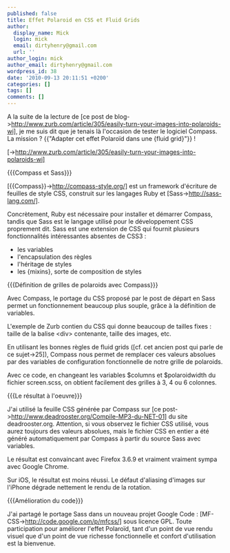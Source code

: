 ```yaml
---
published: false
title: Effet Polaroid en CSS et Fluid Grids
author:
  display_name: Mick
  login: mick
  email: dirtyhenry@gmail.com
  url: ''
author_login: mick
author_email: dirtyhenry@gmail.com
wordpress_id: 38
date: '2010-09-13 20:11:51 +0200'
categories: []
tags: []
comments: []
---
```

A la suite de la lecture de [ce post de blog->http://www.zurb.com/article/305/easily-turn-your-images-into-polaroids-wi], je me suis dit que je tenais là l'occasion de tester le logiciel Compass. La mission ? {{"Adapter cet effet Polaroïd dans une {fluid grid}"}} !

[<img18>->http://www.zurb.com/article/305/easily-turn-your-images-into-polaroids-wi]

{{{Compass et Sass}}}

[{{Compass}}->http://compass-style.org/] est un framework d'écriture de feuilles de style CSS, construit sur les langages Ruby et [Sass->http://sass-lang.com/].

Concrètement, Ruby est nécessaire pour installer et démarrer Compass, tandis que Sass est le langage utilisé pour le développement CSS proprement dit. Sass est une extension de CSS qui fournit plusieurs fonctionnalités intéressantes absentes de CSS3 : 
- les variables
- l'encapsulation des règles
- l'héritage de styles
- les {mixins}, sorte de composition de styles

{{{Définition de grilles de polaroids avec Compass}}}

Avec Compass, le portage du CSS proposé par le post de départ en Sass permet un fonctionnement beaucoup plus souple, grâce à la définition de variables. 

L'exemple de Zurb contien du CSS qui donne beaucoup de tailles fixes : taille de la balise &lt;div&gt; contenante, taille des images, etc.

<img19>

En utilisant les bonnes règles de fluid grids ([cf. cet ancien post qui parle de ce sujet->25]), Compass nous permet de remplacer ces valeurs absolues par des variables de configuration fonctionnelle de notre grille de polaroids.

<img20>

Avec ce code, en changeant les variables $columns et $polaroidwidth du fichier screen.scss, on obtient facilement des grilles à 3, 4 ou 6 colonnes.

<img15>

<img16>

<img17>

{{{Le résultat à l'oeuvre}}}

J'ai utilisé la feuille CSS générée par Compass sur [ce post->http://www.deadrooster.org/Compile-MP3-du-NET-01] du site deadrooster.org. Attention, si vous observez le fichier CSS utilisé, vous aurez toujours des valeurs absolues, mais le fichier CSS en entier a été généré automatiquement par Compass à partir du source Sass avec variables.

Le résultat est convaincant avec Firefox 3.6.9 et vraiment vraiment sympa avec Google Chrome.

Sur iOS, le résultat est moins réussi. Le défaut d'aliasing d'images sur l'iPhone dégrade nettement le rendu de la rotation.

<img21>

{{{Amélioration du code}}}

J'ai partagé le portage Sass dans un nouveau projet Google Code : [MF-CSS->http://code.google.com/p/mfcss/] sous licence GPL. Toute participation pour améliorer l'effet Polaroïd, tant d'un point de vue rendu visuel que d'un point de vue richesse fonctionnelle et confort d'utilisation est la bienvenue.
